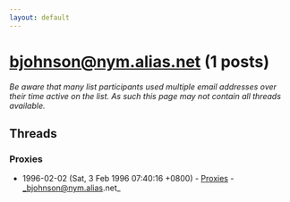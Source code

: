 ```yaml
---
layout: default
---
```


# bjohnson@nym.alias.net (1 posts)

_Be aware that many list participants used multiple email addresses over their time active on the list. As such this page may not contain all threads available._

## Threads

### Proxies
+ 1996-02-02 (Sat, 3 Feb 1996 07:40:16 +0800) - [Proxies](/archive/1996/02/df18ea36c15225d47702906d7b06354083a6ed2e97679ee791d2a8059085a16d) - _bjohnson@nym.alias.net_

